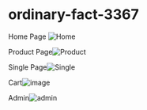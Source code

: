 # ordinary-fact-3367
Home Page
![Home](https://github.com/Pankaj-bit361/ordinary-fact-3367/assets/64821457/13b0448a-31a3-4490-a12c-8ddcb05610e4)



Product Page![Product](https://github.com/Pankaj-bit361/ordinary-fact-3367/assets/64821457/50aa12e8-9fec-4cdb-9818-01fe9070d353)

Single Page![Single](https://github.com/Pankaj-bit361/ordinary-fact-3367/assets/64821457/66c00b4e-37ae-4cf3-a229-177b2ce756ae)

Cart![image](https://github.com/Pankaj-bit361/ordinary-fact-3367/assets/64821457/b5ebabd5-a3cb-4557-865f-14c0704a50f7)

Admin![admin](https://github.com/Pankaj-bit361/ordinary-fact-3367/assets/64821457/5f74ee06-fc3f-4129-99cc-3d4fe2265145)
